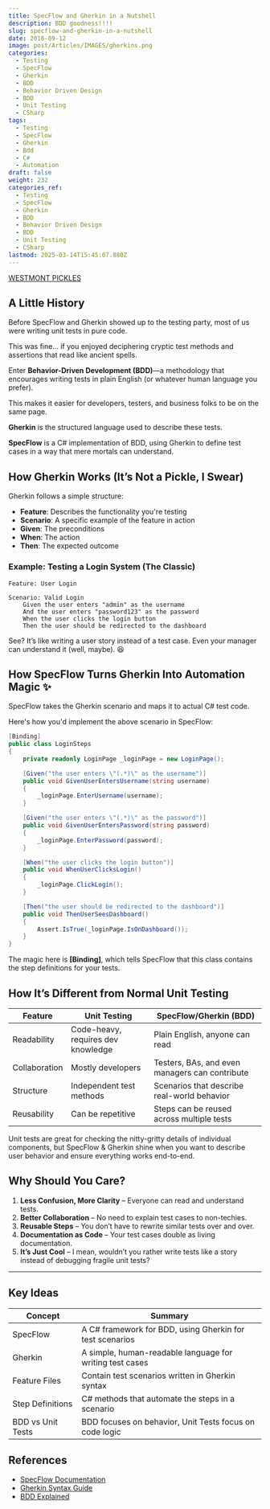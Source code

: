 ```yaml
---
title: SpecFlow and Gherkin in a Nutshell
description: BDD goodness!!!!
slug: specflow-and-gherkin-in-a-nutshell
date: 2016-09-12
image: post/Articles/IMAGES/gherkins.png
categories:
  - Testing
  - SpecFlow
  - Gherkin
  - BDD
  - Behavior Driven Design
  - BDD
  - Unit Testing
  - CSharp
tags:
  - Testing
  - SpecFlow
  - Gherkin
  - Bdd
  - C#
  - Automation
draft: false
weight: 232
categories_ref:
  - Testing
  - SpecFlow
  - Gherkin
  - BDD
  - Behavior Driven Design
  - BDD
  - Unit Testing
  - CSharp
lastmod: 2025-03-14T15:45:07.880Z
---
```

[WESTMONT PICKLES](https://www.westmontpickles.com/)

<!-- # SpecFlow and Gherkin in a Nutshell

If you've ever felt like writing unit tests is about as fun as watching paint dry, then let me introduce you to **SpecFlow** and **Gherkin**—the dynamic duo that makes testing feel less like a chore and more like storytelling. 🚀 -->

## A Little History

Before SpecFlow and Gherkin showed up to the testing party, most of us were writing unit tests in pure code.

This was fine… if you enjoyed deciphering cryptic test methods and assertions that read like ancient spells.

Enter **Behavior-Driven Development (BDD)**—a methodology that encourages writing tests in plain English (or whatever human language you prefer).

This makes it easier for developers, testers, and business folks to be on the same page.

**Gherkin** is the structured language used to describe these tests.

**SpecFlow** is a C# implementation of BDD, using Gherkin to define test cases in a way that mere mortals can understand.

## How Gherkin Works (It’s Not a Pickle, I Swear)

Gherkin follows a simple structure:

* **Feature**: Describes the functionality you're testing
* **Scenario**: A specific example of the feature in action
* **Given**: The preconditions
* **When**: The action
* **Then**: The expected outcome

### Example: Testing a Login System (The Classic)

```gherkin
Feature: User Login

Scenario: Valid Login
    Given the user enters "admin" as the username
    And the user enters "password123" as the password
    When the user clicks the login button
    Then the user should be redirected to the dashboard
```

See? It’s like writing a user story instead of a test case. Even your manager can understand it (well, maybe). 😆

## How SpecFlow Turns Gherkin Into Automation Magic ✨

SpecFlow takes the Gherkin scenario and maps it to actual C# test code.

Here's how you'd implement the above scenario in SpecFlow:

```csharp
[Binding]
public class LoginSteps
{
    private readonly LoginPage _loginPage = new LoginPage();

    [Given("the user enters \"(.*)\" as the username")]
    public void GivenUserEntersUsername(string username)
    {
        _loginPage.EnterUsername(username);
    }

    [Given("the user enters \"(.*)\" as the password")]
    public void GivenUserEntersPassword(string password)
    {
        _loginPage.EnterPassword(password);
    }

    [When("the user clicks the login button")]
    public void WhenUserClicksLogin()
    {
        _loginPage.ClickLogin();
    }

    [Then("the user should be redirected to the dashboard")]
    public void ThenUserSeesDashboard()
    {
        Assert.IsTrue(_loginPage.IsOnDashboard());
    }
}
```

The magic here is **\[Binding]**, which tells SpecFlow that this class contains the step definitions for your tests.

## How It’s Different from Normal Unit Testing

| Feature       | Unit Testing                       | SpecFlow/Gherkin (BDD)                         |
| ------------- | ---------------------------------- | ---------------------------------------------- |
| Readability   | Code-heavy, requires dev knowledge | Plain English, anyone can read                 |
| Collaboration | Mostly developers                  | Testers, BAs, and even managers can contribute |
| Structure     | Independent test methods           | Scenarios that describe real-world behavior    |
| Reusability   | Can be repetitive                  | Steps can be reused across multiple tests      |

Unit tests are great for checking the nitty-gritty details of individual components, but SpecFlow & Gherkin shine when you want to describe user behavior and ensure everything works end-to-end.

## Why Should You Care?

1. **Less Confusion, More Clarity** – Everyone can read and understand tests.
2. **Better Collaboration** – No need to explain test cases to non-techies.
3. **Reusable Steps** – You don’t have to rewrite similar tests over and over.
4. **Documentation as Code** – Your test cases double as living documentation.
5. **It’s Just Cool** – I mean, wouldn’t you rather write tests like a story instead of debugging fragile unit tests?

<!-- ## Wrapping It Up 🎁

SpecFlow and Gherkin make testing feel more human. Instead of cryptic assertions, you’re writing scenarios that describe real-world use cases. It’s like storytelling for developers—except with fewer dragons (unless you’re testing a game). 🐉

If you haven’t tried it yet, give it a shot. Your future self will thank you! -->

***

## Key Ideas

| Concept           | Summary                                                  |
| ----------------- | -------------------------------------------------------- |
| SpecFlow          | A C# framework for BDD, using Gherkin for test scenarios |
| Gherkin           | A simple, human-readable language for writing test cases |
| Feature Files     | Contain test scenarios written in Gherkin syntax         |
| Step Definitions  | C# methods that automate the steps in a scenario         |
| BDD vs Unit Tests | BDD focuses on behavior, Unit Tests focus on code logic  |

## References

* [SpecFlow Documentation](https://specflow.org/documentation/)
* [Gherkin Syntax Guide](https://cucumber.io/docs/gherkin/)
* [BDD Explained](https://martinfowler.com/articles/bdd.html)
